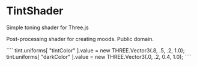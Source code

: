 # TintShader
Simple toning shader for Three.js

Post-processing shader for creating moods. Public domain.

´´´´ 
tint.uniforms[ "tintColor" ].value = new THREE.Vector3(.8, .5, .2, 1.0);
tint.uniforms[ "darkColor" ].value = new THREE.Vector3(.0, .2, 0.4, 1.0);
´´´´ 

